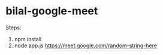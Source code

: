 # bilal-google-meet

Steps:

1. npm install
2. node app.js https://meet.google.com/random-string-here

